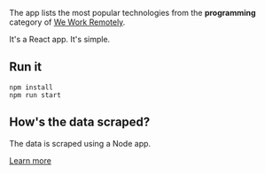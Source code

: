 The app lists the most popular technologies from the **programming** category of [We Work Remotely](https://weworkremotely.com/categories/remote-programming-jobs/).

It's a React app. It's simple.

## Run it

```
npm install
npm run start
```

## How's the data scraped?

The data is scraped using a Node app.

[Learn more](https://github.com/tom-on-the-internet/scrape-we-work-remotely)

